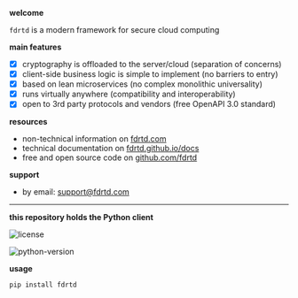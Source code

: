 **welcome**

`fdrtd` is a modern framework for secure cloud computing

**main features**

- [x] cryptography is offloaded to the server/cloud (separation of concerns)
- [x] client-side business logic is simple to implement (no barriers to entry)
- [x] based on lean microservices (no complex monolithic universality)
- [x] runs virtually anywhere (compatibility and interoperability)
- [x] open to 3rd party protocols and vendors (free OpenAPI 3.0 standard)

**resources**

* non-technical information on [fdrtd.com](https://fdrtd.com)
* technical documentation on [fdrtd.github.io/docs](https://fdrtd.github.io/docs/)
* free and open source code on [github.com/fdrtd](https://github.com/fdrtd)

**support**

* by email: [support@fdrtd.com](mailto:support@fdrtd.com)

---

**this repository holds the Python client**

![license](https://img.shields.io/github/license/fdrtd/client-python)

![python-version](https://img.shields.io/pypi/pyversions/fdrtd)

**usage**

`pip install fdrtd`
